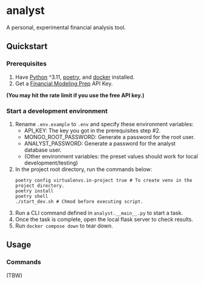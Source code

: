 # analyst

A personal, experimental financial analysis tool.

## Quickstart

### Prerequisites

1. Have [Python](https://www.python.org/) ^3.11, [poetry](https://python-poetry.org/), and [docker](https://www.docker.com/) installed.
2. Get a [Financial Modeling Prep](https://site.financialmodelingprep.com/) API Key.

**(You may hit the rate limit if you use the free API key.)**

### Start a development environment

1. Rename `.env.example` to `.env` and specify these environment variables:
   - API_KEY: The key you got in the prerequisites step #2.
   - MONGO_ROOT_PASSWORD: Generate a password for the root user.
   - ANALYST_PASSWORD: Generate a password for the analyst database user.
   - (Other environment variables: the preset values should work for local development/testing)
2. In the project root directory, run the commands below:
   ```shell
   poetry config virtualenvs.in-project true # To create venv in the project directory.
   poetry install
   poetry shell
   ./start_dev.sh # Chmod before executing script.
   ```
3. Run a CLI command defined in `analyst.__main__.py` to start a task.
4. Once the task is complete, open the local flask server to check results.
5. Run `docker compose down` to tear down.

## Usage

### Commands

(TBW)